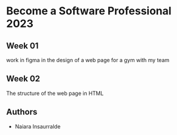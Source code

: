 # Become a Software Professional 2023

## Week 01
work in figma in the design of a web page for a gym with my team

## Week 02
The structure of the web page in HTML

## Authors
- Naiara Insaurralde